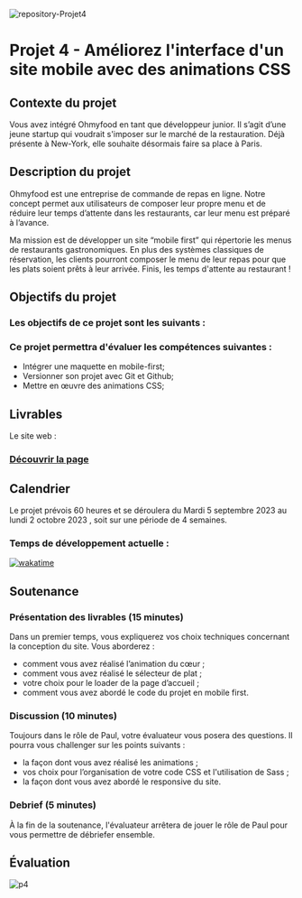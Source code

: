 ![repository-Projet4](https://github.com/aurelienLRY/OCC-P4-Ohmyfood/assets/83220559/9d677967-8de7-4148-a7e5-61287dd991db)

# Projet 4 - Améliorez l'interface d'un site mobile avec des animations CSS 

## Contexte du projet
Vous avez intégré Ohmyfood en tant que développeur junior. Il s’agit d’une jeune startup qui voudrait s'imposer sur le marché de la restauration. Déjà présente à New-York, elle souhaite désormais faire sa place à Paris. 


## Description du projet
Ohmyfood est une entreprise de commande de repas en ligne. Notre concept permet aux utilisateurs de composer leur propre menu et de réduire leur temps d’attente dans les restaurants, car leur menu est préparé à l’avance.

Ma mission est de développer un site “mobile first” qui répertorie les menus de restaurants gastronomiques. En plus des systèmes classiques de réservation, les clients pourront composer le menu de leur repas pour que les plats soient prêts à leur arrivée. Finis, les temps d'attente au restaurant !


## Objectifs du projet
### Les objectifs de ce projet sont les suivants :



### Ce projet permettra d'évaluer les compétences suivantes :
- Intégrer une maquette en mobile-first;
- Versionner son projet avec Git et Github;
- Mettre en œuvre des animations CSS;


## Livrables
Le site web : 
### [Découvrir la page](https://aurelienlry.github.io/OCC-P4-Ohmyfood/)


## Calendrier
Le projet prévois 60 heures et se déroulera du Mardi 5 septembre 2023 au lundi 2 octobre 2023 , soit sur une période de 4 semaines.

### Temps de développement actuelle : 
[![wakatime](https://wakatime.com/badge/user/dfdaf0d3-5ae8-4997-92c1-563d24f5d7d4/project/df818d24-3e4f-4cbe-8d18-ffae3bf60e01.svg)](https://wakatime.com/badge/user/dfdaf0d3-5ae8-4997-92c1-563d24f5d7d4/project/df818d24-3e4f-4cbe-8d18-ffae3bf60e01)


## Soutenance 
### Présentation des livrables (15 minutes) 
Dans un premier temps, vous expliquerez vos choix techniques concernant la conception du site.
Vous aborderez : 
- comment vous avez réalisé l’animation du cœur ;
- comment vous avez réalisé le sélecteur de plat ;
- votre choix pour le loader de la page d’accueil ;
- comment vous avez abordé le code du projet en mobile first.
### Discussion (10 minutes) 
Toujours dans le rôle de Paul, votre évaluateur vous posera des questions. Il pourra vous challenger sur les points suivants : 
- la façon dont vous avez réalisé les animations ;
- vos choix pour l’organisation de votre code CSS et l'utilisation de Sass ;
- la façon dont vous avez abordé le responsive du site.
### Debrief (5 minutes)
À la fin de la soutenance, l'évaluateur arrêtera de jouer le rôle de Paul pour vous permettre de débriefer ensemble.

## Évaluation
![p4](https://github.com/aurelienLRY/OCC-P4-Ohmyfood/assets/83220559/2e778479-640c-4ee0-8e76-fc38c5eea793)

